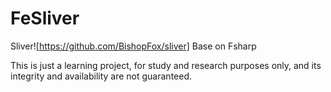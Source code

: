 # FeSliver
Sliver![https://github.com/BishopFox/sliver] Base on Fsharp 

This is just a learning project, for study and research purposes only, and its integrity and availability are not guaranteed.
